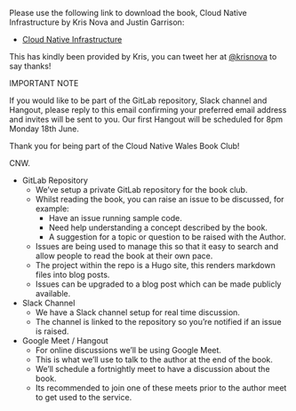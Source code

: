 Please use the following link to download the book, Cloud Native Infrastructure by Kris Nova and Justin Garrison:

- [Cloud Native Infrastructure](https://www.dropbox.com/s/1hbgi4t5gzh2sb4/CloudNativeInfrastructure.pdf?dl=0)

This has kindly been provided by Kris, you can tweet her at [@krisnova](https://twitter.com/krisnova) to say thanks!

IMPORTANT NOTE

If you would like to be part of the GitLab repository, Slack channel and Hangout, please reply to this email confirming your preferred email address and invites will be sent to you.
Our first Hangout will be scheduled for 8pm Monday 18th June.

Thank you for being part of the Cloud Native Wales Book Club!

CNW.

- GitLab Repository
  - We’ve setup a private GitLab repository for the book club.
  - Whilst reading the book, you can raise an issue to be discussed, for example:
    - Have an issue running sample code.
    - Need help understanding a concept described by the book.
    - A suggestion for a topic or question to be raised with the Author.
  - Issues are being used to manage this so that it easy to search and allow people to read the book at their own pace.
  - The project within the repo is a Hugo site, this renders markdown files into blog posts.
  - Issues can be upgraded to a blog post which can be made publicly available.
- Slack Channel
  - We have a Slack channel setup for real time discussion.
  - The channel is linked to the repository so you’re notified if an issue is raised.
- Google Meet / Hangout
  - For online discussions we’ll be using Google Meet.
  - This is what we’ll use to talk to the author at the end of the book.
  - We’ll schedule a fortnightly meet to have a discussion about the book.
  - Its recommended to join one of these meets prior to the author meet to get used to the service.